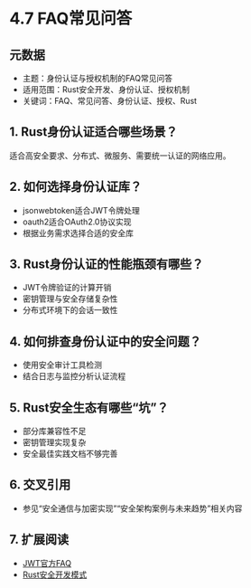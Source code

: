 # 4.7 FAQ常见问答

## 元数据

- 主题：身份认证与授权机制的FAQ常见问答
- 适用范围：Rust安全开发、身份认证、授权机制
- 关键词：FAQ、常见问答、身份认证、授权、Rust

## 1. Rust身份认证适合哪些场景？

适合高安全要求、分布式、微服务、需要统一认证的网络应用。

## 2. 如何选择身份认证库？

- jsonwebtoken适合JWT令牌处理
- oauth2适合OAuth2.0协议实现
- 根据业务需求选择合适的安全库

## 3. Rust身份认证的性能瓶颈有哪些？

- JWT令牌验证的计算开销
- 密钥管理与安全存储复杂性
- 分布式环境下的会话一致性

## 4. 如何排查身份认证中的安全问题？

- 使用安全审计工具检测
- 结合日志与监控分析认证流程

## 5. Rust安全生态有哪些“坑”？

- 部分库兼容性不足
- 密钥管理实现复杂
- 安全最佳实践文档不够完善

## 6. 交叉引用

- 参见“安全通信与加密实现”“安全架构案例与未来趋势”相关内容

## 7. 扩展阅读

- [JWT官方FAQ](https://jwt.io/introduction)
- [Rust安全开发模式](https://github.com/rust-lang/awesome-rust#security)
